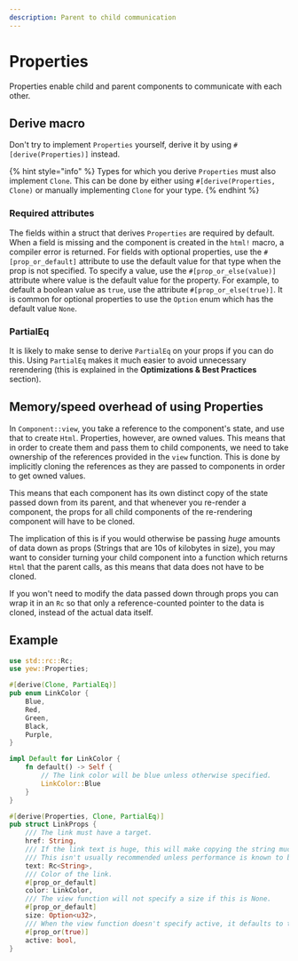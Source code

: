```yaml
---
description: Parent to child communication
---
```


# Properties

Properties enable child and parent components to communicate with each other.

## Derive macro

Don't try to implement `Properties` yourself, derive it by using `#[derive(Properties)]` instead.

{% hint style="info" %}
Types for which you derive `Properties` must also implement `Clone`. This can be done by either using `#[derive(Properties, Clone)` or manually implementing `Clone` for your type.
{% endhint %}

### Required attributes

The fields within a struct that derives `Properties` are required by default. When a field is missing and the component is created in the `html!` macro, a compiler error is returned. For fields with optional properties, use the `#[prop_or_default]` attribute to use the default value for that type when the prop is not specified. To specify a value, use the `#[prop_or_else(value)]` attribute where value is the default value for the property. For example, to default a boolean value as `true`, use the attribute `#[prop_or_else(true)]`. It is common for optional properties to use the `Option` enum which has the default value `None`.

### PartialEq

It is likely to make sense to derive `PartialEq` on your props if you can do this. Using `PartialEq` makes it much easier to avoid unnecessary rerendering \(this is explained in the **Optimizations & Best Practices** section\).

## Memory/speed overhead of using Properties

In `Component::view`, you take a reference to the component's state, and use that to create `Html`. Properties, however, are owned values. This means that in order to create them and pass them to child components, we need to take ownership of the references provided in the `view` function. This is done by implicitly cloning the references as they are passed to components in order to get owned values.

This means that each component has its own distinct copy of the state passed down from its parent, and that whenever you re-render a component, the props for all child components of the re-rendering component will have to be cloned.

The implication of this is if you would otherwise be passing _huge_ amounts of data down as props \(Strings that are 10s of kilobytes in size\), you may want to consider turning your child component into a function which returns `Html` that the parent calls, as this means that data does not have to be cloned.

If you won't need to modify the data passed down through props you can wrap it in an `Rc` so that only a reference-counted pointer to the data is cloned, instead of the actual data itself.

## Example

```rust
use std::rc::Rc;
use yew::Properties;

#[derive(Clone, PartialEq)]
pub enum LinkColor {
    Blue,
    Red,
    Green,
    Black,
    Purple,
}

impl Default for LinkColor {
    fn default() -> Self {
        // The link color will be blue unless otherwise specified.
        LinkColor::Blue
    }
}

#[derive(Properties, Clone, PartialEq)]
pub struct LinkProps {
    /// The link must have a target.
    href: String,
    /// If the link text is huge, this will make copying the string much cheaper.
    /// This isn't usually recommended unless performance is known to be a problem.
    text: Rc<String>,
    /// Color of the link.
    #[prop_or_default]
    color: LinkColor,
    /// The view function will not specify a size if this is None.
    #[prop_or_default]
    size: Option<u32>,
    /// When the view function doesn't specify active, it defaults to true.
    #[prop_or(true)]
    active: bool,
}
```

